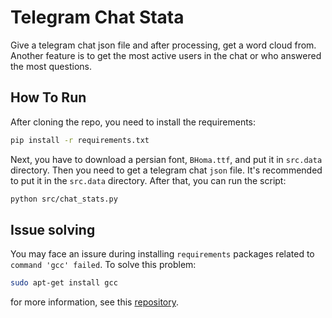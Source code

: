# Telegram Chat Stata

Give a telegram chat json file and after processing, get a word cloud from. Another feature is to get the most active users in the chat or who answered the most questions.

## How To Run

After cloning the repo, you need to install the requirements:

```bash
pip install -r requirements.txt
```

Next, you have to download a persian font, `BHoma.ttf`, and put it in `src.data` directory. Then you need to get a telegram chat `json` file. It's recommended to put it in the `src.data` directory. After that, you can run the script:

```bash
python src/chat_stats.py
```
## Issue solving
You may face an issure during installing `requirements` packages related to `command 'gcc' failed`. To solve this problem:

```bash 
sudo apt-get install gcc
```

for more information, see this [repository](https://github.com/watson-developer-cloud/python-sdk/issues/418).

